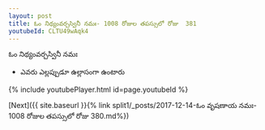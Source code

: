 ```yaml
---
layout: post
title: ఓం నిథ్యంవర్చస్వినీ నమః- 1008 రోజుల తపస్సులో రోజు  381
youtubeId: CLTU49wAqk4
---
```

 
 
 ఓం నిథ్యంవర్చస్వినీ నమః  
 
 -  ఎవరు ఎల్లప్పుడూ ఉల్లాసంగా ఉంటారు 
 
  
 
  
 
 
 
 
 
 


{% include youtubePlayer.html id=page.youtubeId %}
 
[Next]({{ site.baseurl }}{% link  split1/_posts/2017-12-14-ఓం వృషణాయ నమః- 1008 రోజుల తపస్సులో రోజు  380.md%})
 
